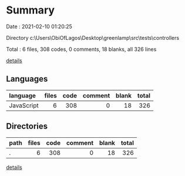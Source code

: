 # Summary

Date : 2021-02-10 01:20:25

Directory c:\Users\ObiOfLagos\Desktop\greenlamp\src\tests\controllers

Total : 6 files,  308 codes, 0 comments, 18 blanks, all 326 lines

[details](details.md)

## Languages
| language | files | code | comment | blank | total |
| :--- | ---: | ---: | ---: | ---: | ---: |
| JavaScript | 6 | 308 | 0 | 18 | 326 |

## Directories
| path | files | code | comment | blank | total |
| :--- | ---: | ---: | ---: | ---: | ---: |
| . | 6 | 308 | 0 | 18 | 326 |

[details](details.md)